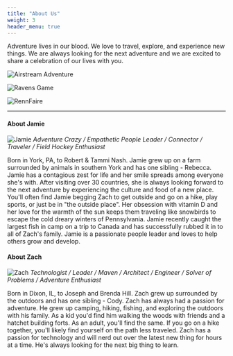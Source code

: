 ```yaml
---
title: "About Us"
weight: 3
header_menu: true
---
```


Adventure lives in our blood. We love to travel, explore, and experience new things. We are always looking for the next adventure and we are excited to share a celebration of our lives with you.

![Airstream Adventure](images/airstream_adventure.jpeg)

![Ravens Game](images/jz_ravens.jpeg)

![RennFaire](images/jz_renn.jpeg)

----


#### About Jamie
![Jamie](images/jamie_cinematic.gif)
_Adventure Crazy / Empathetic People Leader / Connector / Traveler / Field Hockey Enthusiast_

Born in York, PA, to Robert & Tammi Nash. Jamie grew up on a farm surrounded by animals in southern York and has one sibling - Rebecca. Jamie has a contagious zest for life and her smile spreads among everyone she's with. After visiting over 30 countries, she is always looking forward to the next adventure by experiencing the culture and food of a new place. You'll often find Jamie begging Zach to get outside and go on a hike, play sports, or just be in "the outside place". Her obsession with vitamin D and her love for the warmth of the sun keeps them traveling like snowbirds to escape the cold dreary winters of Pennsylvania. Jamie recently caught the largest fish in camp on a trip to Canada and has successfully rubbed it in to all of Zach's family. Jamie is a passionate people leader and loves to help others grow and develop. 

#### About Zach
![Zach](images/zach.jpeg)
_Technologist / Leader / Maven / Architect / Engineer / Solver of Problems / Adventure Enthusiast_

Born in Dixon, IL, to Joseph and Brenda Hill. Zach grew up surrounded by the outdoors and has one sibling - Cody. Zach has always had a passion for adventure. He grew up camping, hiking, fishing, and exploring the outdoors with his family. As a kid you'd find him walking the woods with friends and a hatchet building forts. As an adult, you'll find the same. If you go on a hike together, you'll likely find yourself on the path less traveled. Zach has a passion for technology and will nerd out over the latest new thing for hours at a time. He's always looking for the next big thing to learn.
